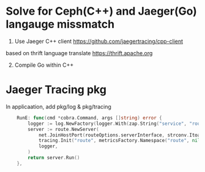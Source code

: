 # Solve for Ceph(C++) and Jaeger(Go) langauge missmatch 

1. Use Jaeger C++ client
https://github.com/jaegertracing/cpp-client

based on thrift language translate
https://thrift.apache.org

2. Compile Go within C++

# Jaeger Tracing pkg
In applicaation, add pkg/log & pkg/tracing
```go
	RunE: func(cmd *cobra.Command, args []string) error {
		logger := log.NewFactory(logger.With(zap.String("service", "route")))
		server := route.NewServer(
			net.JoinHostPort(routeOptions.serverInterface, strconv.Itoa(routeOptions.serverPort)),
			tracing.Init("route", metricsFactory.Namespace("route", nil), logger, jAgentHostPort),
			logger,
		)
		return server.Run()
	},
```
